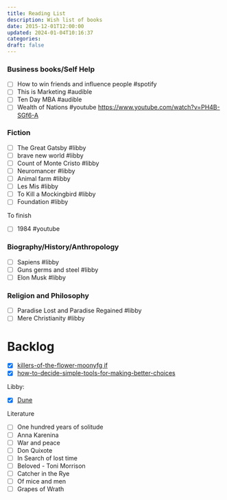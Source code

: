 ```yaml
---
title: Reading List
description: Wish list of books
date: 2015-12-01T12:00:00
updated: 2024-01-04T10:16:37
categories: 
draft: false
---
```

### Business books/Self Help
- [ ] How to win friends and influence people #spotify 
- [ ] This is Marketing #audible
- [ ] Ten Day MBA #audible 
- [ ] Wealth of Nations #youtube https://www.youtube.com/watch?v=PH4B-SGf6-A

### Fiction
- [ ] The Great Gatsby #libby 
- [ ] brave new world #libby
- [ ] Count of Monte Cristo #libby
- [ ] Neuromancer #libby 
- [ ] Animal farm #libby 
- [ ] Les Mis #libby 
- [ ] To Kill a Mockingbird #libby 
- [ ] Foundation #libby 

To finish
- [ ] 1984 #youtube

### Biography/History/Anthropology
- [ ] Sapiens #libby
- [ ] Guns germs and steel #libby 
- [ ] Elon Musk #libby 

### Religion and Philosophy
- [ ] Paradise Lost and Paradise Regained #libby 
- [ ] Mere Christianity #libby 

# Backlog
- [x] [killers-of-the-flower-moonyfg if](book-review/killers-of-the-flower-moonyfg%20if.md)
- [x] [how-to-decide-simple-tools-for-making-better-choices](book-review/how-to-decide-simple-tools-for-making-better-choices.md)

Libby:
- [x] [Dune](dune.md)

Literature
- [ ] One hundred years of solitude
- [ ] Anna Karenina
- [ ] War and peace
- [ ] Don Quixote
- [ ] In Search of lost time
- [ ] Beloved - Toni Morrison
- [ ] Catcher in the Rye
- [ ] Of mice and men
- [ ] Grapes of Wrath
